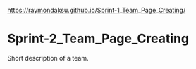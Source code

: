 https://raymondaksu.github.io/Sprint-1_Team_Page_Creating/

# Sprint-2_Team_Page_Creating
Short description of a team. 
